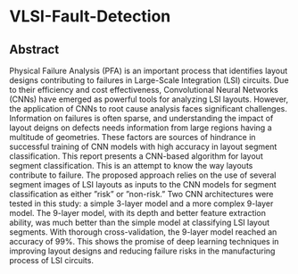 # VLSI-Fault-Detection

## Abstract
Physical Failure Analysis (PFA) is an important process that identifies layout designs contributing to failures in Large-Scale Integration (LSI) circuits. Due to their efficiency and cost effectiveness, Convolutional Neural Networks (CNNs) have emerged as powerful tools for analyzing LSI layouts. However, the application of CNNs to root cause analysis faces significant challenges. Information on failures is often sparse, and understanding the impact of layout deigns on defects needs information from large regions having a multitude of geometries. These factors are sources of hindrance in successful training of CNN models with high accuracy in layout segment classification.
This report presents a CNN-based algorithm for layout segment classification. This is an attempt to know the way layouts contribute to failure. The proposed approach relies on the use of several segment images of LSI layouts as inputs to the CNN models for segment classification as either ”risk” or ”non-risk.” Two CNN architectures were tested in this study: a simple 3-layer model and a more complex 9-layer model. The 9-layer model, with its depth and better feature extraction ability, was much better than the simple model at classifying LSI layout segments. With thorough cross-validation, the 9-layer model reached an accuracy of 99%. This shows the promise of deep learning techniques in improving layout designs and reducing failure risks in the manufacturing process of LSI circuits.
